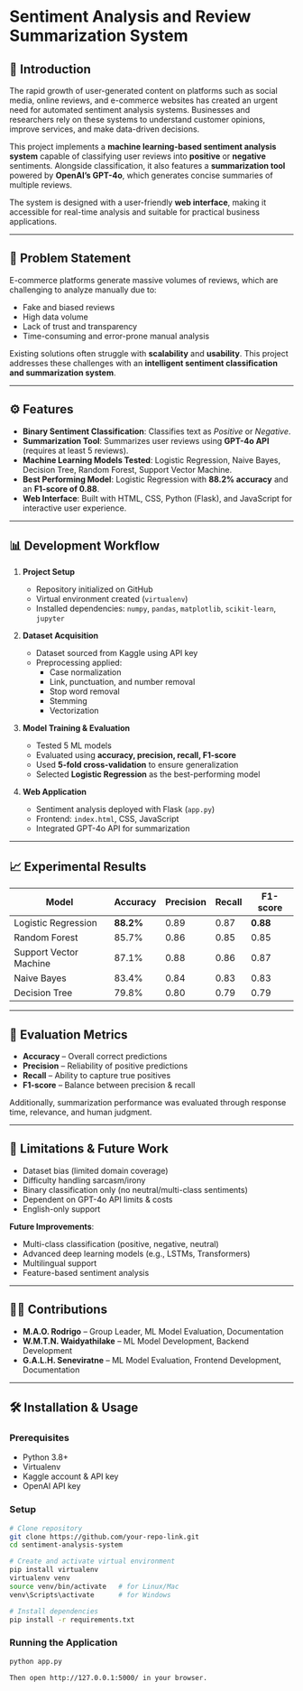 # Sentiment Analysis and Review Summarization System  

## 📌 Introduction  
The rapid growth of user-generated content on platforms such as social media, online reviews, and e-commerce websites has created an urgent need for automated sentiment analysis systems. Businesses and researchers rely on these systems to understand customer opinions, improve services, and make data-driven decisions.  

This project implements a **machine learning-based sentiment analysis system** capable of classifying user reviews into **positive** or **negative** sentiments. Alongside classification, it also features a **summarization tool** powered by **OpenAI’s GPT-4o**, which generates concise summaries of multiple reviews.  

The system is designed with a user-friendly **web interface**, making it accessible for real-time analysis and suitable for practical business applications.  

---

## 🎯 Problem Statement  
E-commerce platforms generate massive volumes of reviews, which are challenging to analyze manually due to:  
- Fake and biased reviews  
- High data volume  
- Lack of trust and transparency  
- Time-consuming and error-prone manual analysis  

Existing solutions often struggle with **scalability** and **usability**. This project addresses these challenges with an **intelligent sentiment classification and summarization system**.  

---

## ⚙️ Features  
- **Binary Sentiment Classification**: Classifies text as *Positive* or *Negative*.  
- **Summarization Tool**: Summarizes user reviews using **GPT-4o API** (requires at least 5 reviews).  
- **Machine Learning Models Tested**: Logistic Regression, Naive Bayes, Decision Tree, Random Forest, Support Vector Machine.  
- **Best Performing Model**: Logistic Regression with **88.2% accuracy** and an **F1-score of 0.88**.  
- **Web Interface**: Built with HTML, CSS, Python (Flask), and JavaScript for interactive user experience.  

---

## 📊 Development Workflow  
1. **Project Setup**  
   - Repository initialized on GitHub  
   - Virtual environment created (`virtualenv`)  
   - Installed dependencies: `numpy`, `pandas`, `matplotlib`, `scikit-learn`, `jupyter`  

2. **Dataset Acquisition**  
   - Dataset sourced from Kaggle using API key  
   - Preprocessing applied:  
     - Case normalization  
     - Link, punctuation, and number removal  
     - Stop word removal  
     - Stemming  
     - Vectorization  

3. **Model Training & Evaluation**  
   - Tested 5 ML models
   - Evaluated using **accuracy, precision, recall, F1-score**  
   - Used **5-fold cross-validation** to ensure generalization  
   - Selected **Logistic Regression** as the best-performing model  

4. **Web Application**  
   - Sentiment analysis deployed with Flask (`app.py`)  
   - Frontend: `index.html`, CSS, JavaScript  
   - Integrated GPT-4o API for summarization  

---

## 📈 Experimental Results  
| Model               | Accuracy | Precision | Recall | F1-score |
|---------------------|----------|-----------|--------|----------|
| Logistic Regression | **88.2%** | 0.89      | 0.87   | **0.88** |
| Random Forest       | 85.7%    | 0.86      | 0.85   | 0.85     |
| Support Vector Machine | 87.1% | 0.88      | 0.86   | 0.87     |
| Naive Bayes         | 83.4%    | 0.84      | 0.83   | 0.83     |
| Decision Tree       | 79.8%    | 0.80      | 0.79   | 0.79     |

---

## 🧪 Evaluation Metrics  
- **Accuracy** – Overall correct predictions  
- **Precision** – Reliability of positive predictions  
- **Recall** – Ability to capture true positives  
- **F1-score** – Balance between precision & recall  

Additionally, summarization performance was evaluated through response time, relevance, and human judgment.  

---

## 🚀 Limitations & Future Work  
- Dataset bias (limited domain coverage)  
- Difficulty handling sarcasm/irony  
- Binary classification only (no neutral/multi-class sentiments)  
- Dependent on GPT-4o API limits & costs  
- English-only support  

**Future Improvements**:  
- Multi-class classification (positive, negative, neutral)  
- Advanced deep learning models (e.g., LSTMs, Transformers)  
- Multilingual support  
- Feature-based sentiment analysis  

---

## 👨‍💻 Contributions  
- **M.A.O. Rodrigo** – Group Leader, ML Model Evaluation, Documentation  
- **W.M.T.N. Waidyathilake** – ML Model Development, Backend Development  
- **G.A.L.H. Seneviratne** – ML Model Evaluation, Frontend Development, Documentation  

---

## 🛠️ Installation & Usage  

### Prerequisites  
- Python 3.8+  
- Virtualenv  
- Kaggle account & API key  
- OpenAI API key  

### Setup  
```bash
# Clone repository
git clone https://github.com/your-repo-link.git
cd sentiment-analysis-system

# Create and activate virtual environment
pip install virtualenv
virtualenv venv
source venv/bin/activate   # for Linux/Mac
venv\Scripts\activate      # for Windows

# Install dependencies
pip install -r requirements.txt
```

### Running the Application
```bash
python app.py

Then open http://127.0.0.1:5000/ in your browser.
```
